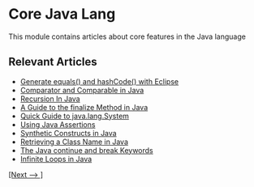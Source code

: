 # Core Java Lang

This module contains articles about core features in the Java language

## Relevant Articles

- [Generate equals() and hashCode() with Eclipse](https://www.baeldung.com/java-eclipse-equals-and-hashcode)
- [Comparator and Comparable in Java](https://www.baeldung.com/java-comparator-comparable)
- [Recursion In Java](https://www.baeldung.com/java-recursion)
- [A Guide to the finalize Method in Java](https://www.baeldung.com/java-finalize)
- [Quick Guide to java.lang.System](https://www.baeldung.com/java-lang-system)
- [Using Java Assertions](https://www.baeldung.com/java-assert)
- [Synthetic Constructs in Java](https://www.baeldung.com/java-synthetic)
- [Retrieving a Class Name in Java](https://www.baeldung.com/java-class-name)
- [The Java continue and break Keywords](https://www.baeldung.com/java-continue-and-break)
- [Infinite Loops in Java](https://www.baeldung.com/infinite-loops-java)

[[Next --> ]](/core-java-modules/core-java-lang-2)
